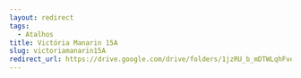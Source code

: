 ```yaml
---
layout: redirect
tags:
  - Atalhos
title: Victória Manarin 15A
slug: victoriamanarin15A
redirect_url: https://drive.google.com/drive/folders/1jzRU_b_mDTWLqhFve83Ic4Zz6O69UArz?usp=sharing
---
```


